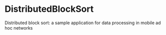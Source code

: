 # DistributedBlockSort
Distributed block sort: a sample application for data processing in mobile ad hoc networks
